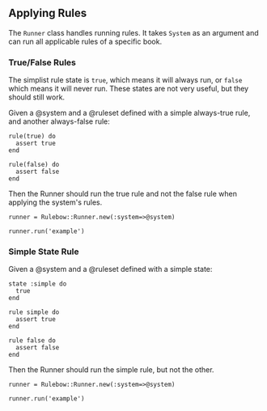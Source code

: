## Applying Rules

The `Runner` class handles running rules. It takes `System` as an argument and
can run all applicable rules of a specific book.

### True/False Rules

The simplist rule state is `true`, which means it will always run, or
`false` which means it will never run. These states are not very useful,
but they should still work.

Given a @system and a @ruleset defined with a simple always-true rule,
and another always-false rule:

    rule(true) do
      assert true
    end

    rule(false) do
      assert false
    end

Then the Runner should run the true rule and not the false rule when
applying the system's rules.

    runner = Rulebow::Runner.new(:system=>@system)

    runner.run('example')

### Simple State Rule

Given a @system and a @ruleset defined with a simple state:

    state :simple do
      true
    end

    rule simple do
      assert true
    end

    rule false do
      assert false
    end

Then the Runner should run the simple rule, but not the other.

    runner = Rulebow::Runner.new(:system=>@system)

    runner.run('example')

